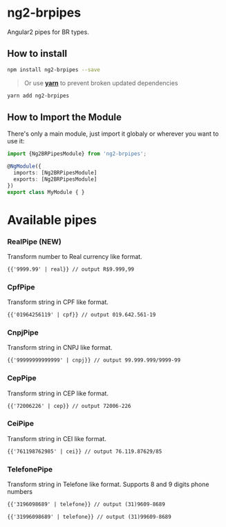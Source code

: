 # ng2-brpipes
Angular2 pipes for BR types.

## How to install

```bash
npm install ng2-brpipes --save
```

>Or use **[yarn](https://yarnpkg.com)** to prevent broken updated dependencies

```bash
yarn add ng2-brpipes
```

## How to Import the Module

There's only a main module, just import it globaly or wherever you want to use it:

```typescript
import {Ng2BRPipesModule} from 'ng2-brpipes';

@NgModule({
  imports: [Ng2BRPipesModule]
  exports: [Ng2BRPipesModule]
})
export class MyModule { }
```

# Available pipes

### RealPipe (NEW)

Transform number to Real currency like format.

```html
{{'9999.99' | real}} // output R$9.999,99
```

### CpfPipe

Transform string in CPF like format.

```html
{{'01964256119' | cpf}} // output 019.642.561-19
```
### CnpjPipe

Transform string in CNPJ like format.

```html
{{'99999999999999' | cnpj}} // output 99.999.999/9999-99
```

### CepPipe

Transform string in CEP like format.

```html
{{'72006226' | cep}} // output 72006-226
```

### CeiPipe

Transform string in CEI like format.

```html
{{'761198762985' | cei}} // output 76.119.87629/85
```

### TelefonePipe

Transform string in Telefone like format. Supports 8 and 9 digits phone numbers

```html
{{'3196098689' | telefone}} // output (31)9609-8689

{{'31996098689' | telefone}} // output (31)99609-8689
```




